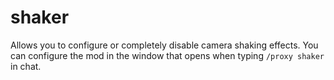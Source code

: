 # shaker
Allows you to configure or completely disable camera shaking effects. You can configure the mod in the window that opens when typing `/proxy shaker` in chat.
